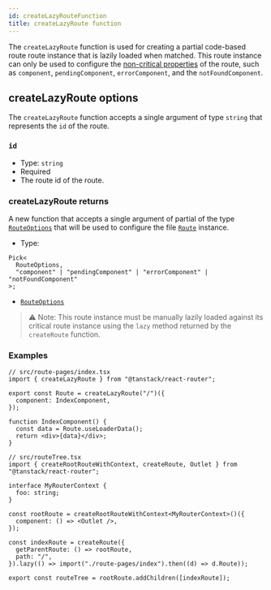 ```yaml
---
id: createLazyRouteFunction
title: createLazyRoute function
---
```


The `createLazyRoute` function is used for creating a partial code-based route route instance that is lazily loaded when matched. This route instance can only be used to configure the [non-critical properties](../../../guide/code-splitting.md#how-does-tanstack-router-split-code) of the route, such as `component`, `pendingComponent`, `errorComponent`, and the `notFoundComponent`.

## createLazyRoute options

The `createLazyRoute` function accepts a single argument of type `string` that represents the `id` of the route.

### `id`

- Type: `string`
- Required
- The route id of the route.

### createLazyRoute returns

A new function that accepts a single argument of partial of the type [`RouteOptions`](../RouteOptionsType.md) that will be used to configure the file [`Route`](../RouteType.md) instance.

- Type:

```tsx
Pick<
  RouteOptions,
  "component" | "pendingComponent" | "errorComponent" | "notFoundComponent"
>;
```

- [`RouteOptions`](../RouteOptionsType.md)

> ⚠️ Note: This route instance must be manually lazily loaded against its critical route instance using the `lazy` method returned by the `createRoute` function.

### Examples

```tsx
// src/route-pages/index.tsx
import { createLazyRoute } from "@tanstack/react-router";

export const Route = createLazyRoute("/")({
  component: IndexComponent,
});

function IndexComponent() {
  const data = Route.useLoaderData();
  return <div>{data}</div>;
}

// src/routeTree.tsx
import { createRootRouteWithContext, createRoute, Outlet } from "@tanstack/react-router";

interface MyRouterContext {
  foo: string;
}

const rootRoute = createRootRouteWithContext<MyRouterContext>()({
  component: () => <Outlet />,
});

const indexRoute = createRoute({
  getParentRoute: () => rootRoute,
  path: "/",
}).lazy(() => import("./route-pages/index").then((d) => d.Route));

export const routeTree = rootRoute.addChildren([indexRoute]);
```

